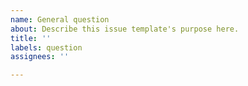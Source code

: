 ```yaml
---
name: General question
about: Describe this issue template's purpose here.
title: ''
labels: question
assignees: ''

---
```



